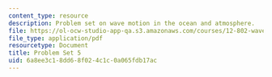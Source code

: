 ```yaml
---
content_type: resource
description: Problem set on wave motion in the ocean and atmosphere.
file: https://ol-ocw-studio-app-qa.s3.amazonaws.com/courses/12-802-wave-motion-in-the-ocean-and-the-atmosphere-spring-2008/6a8ee3c18dd68f024c1c0a065fdb17ac_MIT12_802S08_pset05.pdf
file_type: application/pdf
resourcetype: Document
title: Problem Set 5
uid: 6a8ee3c1-8dd6-8f02-4c1c-0a065fdb17ac
---
```

